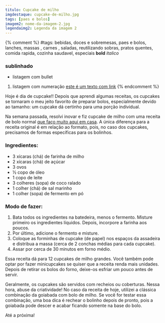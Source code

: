 ```yaml
---
titulo: Cupcake de milho
imgdestaque: cupcake-de-milho.jpg
tags: [paes e bolos]
imagem2: nome-da-imagem-2.jpg
legendaimg2: Legenda da imagem 2
---
```

{% comment %}
#tags: bebidas, doces e sobremesas, paes e bolos, lanches, massas , carnes , saladas, reutilizando sobras, pratos quentes, comida rapida, cozinha saudavel, especiais
**bold**
*italico*
### sublinhado
* listagem com bullet
1. listagem com numeração
[este é um texto com link](https://www.enderecodolink.com)
{% endcomment %}

Hoje é dia de cupcake!! Depois que aprendi algumas receitas, os cupcakes se tornaram o meu jeito favorito de preparar bolos, especialmente devido ao tamanho: um cupcake dá certinho para uma porção individual. 

Na semana passada, resolvi inovar e fiz cupcake de milho com uma receita de bolo normal [que faço muito aqui em casa](http://paneladepau.github.io/paneladepau-jekyll-blog/bolo-de-milho/). A única diferença para a receita original é em relação ao formato, pois, no caso dos cupcakes, precisamos de formas específicas para os bolinhos. 

### Ingredientes:

* 3 xícaras (chá) de farinha de milho
* 2 xícaras (chá) de açúcar
* 3 ovos
* ½ copo de óleo
* 1 copo de leite
* 3 colheres (sopa) de coco ralado
* 1 colher (chá) de sal marinho
* 1 colher (sopa) de fermento em pó

### Modo de fazer:

1. Bata todos os ingredientes na batedeira, menos o fermento. Misture primeiro os ingredientes líquidos. Depois, incorpore a farinha aos poucos.
2. Por último, adicione o fermento e misture.
3. Coloque as forminhas de cupcake (de papel) nos espaços da assadeira e distribua a massa (cerca de 2 conchas médias para cada cupcake).
4. Assar por cerca de 30 minutos em forno médio.

Essa receita dá para 12 cupcakes de milho grandes. Você também pode optar por fazer minicupcakes se quiser que a receita renda mais unidades. Depois de retirar os bolos do forno, deixe-os esfriar um pouco antes de servir. 

Geralmente, os cupcakes são servidos com recheios ou coberturas. Nessa hora, abuse da criatividade! No caso da receita de hoje, utilizei a clássica combinação da goiabada com bolo de milho. Se você for testar essa combinação, uma boa dica é rechear o bolinho depois de pronto, pois a goiabada pode descer e acabar ficando somente na base do bolo.


Até a próxima!
